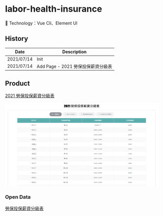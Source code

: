 # labor-health-insurance
:rocket: Technology：Vue Cli、Element UI

## History
| Date | Description |
| -- | -- |
| 2021/07/14 | Init |
| 2021/07/14 | Add Page - 2021 勞保投保薪資分級表 |

## Product
[2021 勞保投保薪資分級表](https://fakestandard.github.io/labor-health-insurance/#/)

![Demo](src/assets/Demo.png)

### Open Data
[勞保投保薪資分級表](https://data.gov.tw/dataset/6258)
